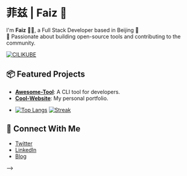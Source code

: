 <!--
**Faiz-zzzz/Faiz-zzzz** is a ✨ _special_ ✨ repository because its `README.md` (this file) appears on your GitHub profile.

Here are some ideas to get you started:

- 🔭 I’m currently working on ...
- 🌱 I’m currently learning ...
- 👯 I’m looking to collaborate on ...
- 🤔 I’m looking for help with ...
- 💬 Ask me about ...
- 📫 How to reach me: ...
- 😄 Pronouns: ...
- ⚡ Fun fact: ...
-->


# 菲兹 | Faiz 👋

<!--  基本信息展示 -->
I'm **Faiz** 👨‍💻, a Full Stack Developer based in Beijing 📍  
🚀 Passionate about building open-source tools and contributing to the community.

<!--  添加徽章（Badges） -->
[![CILIKUBE](https://img.shields.io/badge/CILIKUBE_-Contributor-%252328a745?style=flat&logo=kubernetes&labelColor=white)](https://github.com/Faiz-zzzz)
<!-- 
<!--  项目展示 -->
## 📦 Featured Projects

- **[Awesome-Tool](https://github.com/username/awesome-tool)**:  A CLI tool for developers.
- **[Cool-Website](https://github.com/username/cool-website)**:  My personal portfolio.


<!--  GitHub Stats 卡片 -->
- [![Top Langs](https://github-readme-stats.vercel.app/api/top-langs/?username=username&show_icons=true)](https://github.com/username)
[![Streak](https://github-readme-streak-stats.herokuapp.com/?user=username)](https://github.com/username)

<!--  社交媒体链接 -->
## 📱 Connect With Me

- [Twitter](https://twitter.com/your-handle) 
- [LinkedIn](https://linkedin.com/in/your-profile) 
- [Blog](https://your-website.com)


-->
